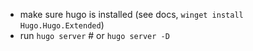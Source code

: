 - make sure hugo is installed (see docs, `winget install Hugo.Hugo.Extended`)
- run `hugo server` # or `hugo server -D` 